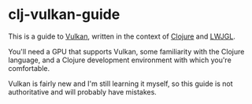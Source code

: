 # clj-vulkan-guide

This is a guide to [Vulkan](https://www.khronos.org/vulkan/), written in the
context of [Clojure](http://clojure.org/) and [LWJGL](https://www.lwjgl.org/).

You'll need a GPU that supports Vulkan, some familiarity with the Clojure
language, and a Clojure development environment with which you're comfortable.

Vulkan is fairly new and I'm still learning it myself, so this guide is not
authoritative and will probably have mistakes.

